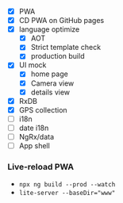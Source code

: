 - [x] PWA
- [x] CD PWA on GitHub pages
- [x] language optimize
  - [x] AOT
  - [x] Strict template check
  - [x] production build
- [x] UI mock
  - [x] home page
  - [x] Camera view
  - [x] details view
- [x] RxDB
- [x] GPS collection
- [ ] i18n
- [ ] date i18n
- [ ] NgRx/data
- [ ] App shell

### Live-reload PWA

- `npx ng build --prod --watch`
- `lite-server --baseDir="www"`
